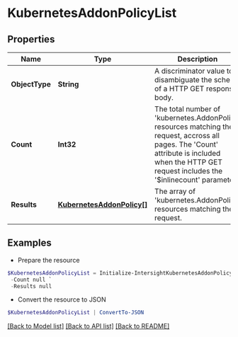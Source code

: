 # KubernetesAddonPolicyList
## Properties

Name | Type | Description | Notes
------------ | ------------- | ------------- | -------------
**ObjectType** | **String** | A discriminator value to disambiguate the schema of a HTTP GET response body. | 
**Count** | **Int32** | The total number of &#39;kubernetes.AddonPolicy&#39; resources matching the request, accross all pages. The &#39;Count&#39; attribute is included when the HTTP GET request includes the &#39;$inlinecount&#39; parameter. | [optional] 
**Results** | [**KubernetesAddonPolicy[]**](KubernetesAddonPolicy.md) | The array of &#39;kubernetes.AddonPolicy&#39; resources matching the request. | [optional] 

## Examples

- Prepare the resource
```powershell
$KubernetesAddonPolicyList = Initialize-IntersightKubernetesAddonPolicyList  -ObjectType null `
 -Count null `
 -Results null
```

- Convert the resource to JSON
```powershell
$KubernetesAddonPolicyList | ConvertTo-JSON
```

[[Back to Model list]](../README.md#documentation-for-models) [[Back to API list]](../README.md#documentation-for-api-endpoints) [[Back to README]](../README.md)

